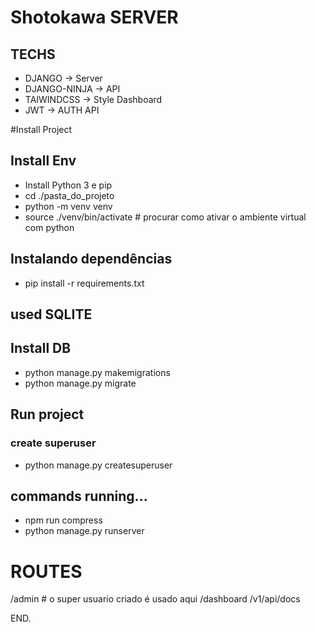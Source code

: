 # Shotokawa SERVER

## TECHS
- DJANGO -> Server
- DJANGO-NINJA -> API
- TAIWINDCSS -> Style Dashboard
- JWT -> AUTH API

#Install Project
## Install Env

- Install Python 3 e pip
- cd ./pasta_do_projeto
- python -m venv venv
- source ./venv/bin/activate # procurar como ativar o ambiente virtual com python

## Instalando dependências
- pip install -r requirements.txt

## used SQLITE
## Install DB

- python manage.py makemigrations
- python manage.py migrate

## Run project
### create superuser

- python manage.py createsuperuser

## commands running...

- npm run compress
- python manage.py runserver

# ROUTES

/admin # o super usuario criado é usado aqui
/dashboard
/v1/api/docs

END.
